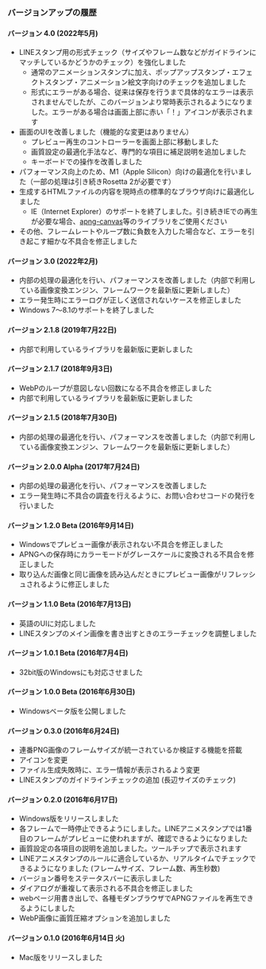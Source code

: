 ### バージョンアップの履歴

#### バージョン 4.0 (2022年5月)
- LINEスタンプ用の形式チェック（サイズやフレーム数などがガイドラインにマッチしているかどうかのチェック）を強化しました
  - 通常のアニメーションスタンプに加え、ポップアップスタンプ・エフェクトスタンプ・アニメーション絵文字向けのチェックを追加しました
  - 形式にエラーがある場合、従来は保存を行うまで具体的なエラーは表示されませんでしたが、このバージョンより常時表示されるようになりました。エラーがある場合は画面上部に赤い「！」アイコンが表示されます
- 画面のUIを改善しました（機能的な変更はありません）
  - プレビュー再生のコントローラーを画面上部に移動しました
  - 画質設定の最適化手法など、専門的な項目に補足説明を追加しました
  - キーボードでの操作を改善しました
- パフォーマンス向上のため、M1（Apple Silicon）向けの最適化を行いました（一部の処理は引き続きRosetta 2が必要です）
- 生成するHTMLファイルの内容を現時点の標準的なブラウザ向けに最適化しました
  - IE（Internet Explorer）のサポートを終了しました。引き続きIEでの再生が必要な場合、[apng-canvas](https://github.com/davidmz/apng-canvas)等のライブラリをご使用ください
- その他、フレームレートやループ数に負数を入力した場合など、エラーを引き起こす細かな不具合を修正しました

#### バージョン 3.0 (2022年2月)
- 内部の処理の最適化を行い、パフォーマンスを改善しました（内部で利用している画像変換エンジン、フレームワークを最新版に更新しました）
- エラー発生時にエラーログが正しく送信されないケースを修正しました
- Windows 7〜8.1のサポートを終了しました

#### バージョン 2.1.8 (2019年7月22日)
- 内部で利用しているライブラリを最新版に更新しました

#### バージョン 2.1.7 (2018年9月3日)
- WebPのループが意図しない回数になる不具合を修正しました
- 内部で利用しているライブラリを最新版に更新しました

#### バージョン 2.1.5 (2018年7月30日)
- 内部の処理の最適化を行い、パフォーマンスを改善しました（内部で利用している画像変換エンジン、フレームワークを最新版に更新しました）

#### バージョン 2.0.0 Alpha (2017年7月24日)

- 内部の処理の最適化を行い、パフォーマンスを改善しました
- エラー発生時に不具合の調査を行えるように、お問い合わせコードの発行を行いました

#### バージョン 1.2.0 Beta (2016年9月14日)

- Windowsでプレビュー画像が表示されない不具合を修正しました
- APNGへの保存時にカラーモードがグレースケールに変換される不具合を修正しました
- 取り込んだ画像と同じ画像を読み込んだときにプレビュー画像がリフレッシュされるように修正しました

#### バージョン 1.1.0 Beta (2016年7月13日)

- 英語のUIに対応しました
- LINEスタンプのメイン画像を書き出すときのエラーチェックを調整しました

#### バージョン 1.0.1 Beta (2016年7月4日)

- 32bit版のWindowsにも対応させました

#### バージョン 1.0.0 Beta (2016年6月30日)

- Windowsベータ版を公開しました

#### バージョン 0.3.0 (2016年6月24日)

- 連番PNG画像のフレームサイズが統一されているか検証する機能を搭載
- アイコンを変更
- ファイル生成失敗時に、エラー情報が表示されるよう変更
- LINEスタンプのガイドラインチェックの追加 (長辺サイズのチェック)


#### バージョン 0.2.0 (2016年6月17日)

- Windows版をリリースしました
- 各フレームで一時停止できるようにしました。LINEアニメスタンプでは1番目のフレームがプレビューに使われますが、確認できるようになりました
- 画質設定の各項目の説明を追加しました。ツールチップで表示されます
- LINEアニメスタンプのルールに適合しているか、リアルタイムでチェックできるようになりました (フレームサイズ、フレーム数、再生秒数)
- バージョン番号をステータスバーに表示しました
- ダイアログが重複して表示される不具合を修正しました
- webページ用書き出しで、各種モダンブラウザでAPNGファイルを再生できるようにしました
- WebP画像に画質圧縮オプションを追加しました

#### バージョン 0.1.0 (2016年6月14日 火)

- Mac版をリリースしました

